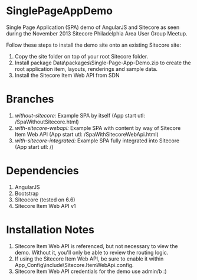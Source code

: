 SinglePageAppDemo
=================
Single Page Application (SPA) demo of AngularJS and Sitecore as seen during the November 2013 Sitecore Philadelphia Area User Group Meetup.

Follow these steps to install the demo site onto an existing Sitecore site:

1. Copy the site folder on top of your root Sitecore folder. 
2. Install package Data\packages\Single-Page-App-Demo.zip to create the root application item, layouts, renderings and sample data.
3. Install the Sitecore Item Web API from SDN

Branches
========
1. *without-sitecore:* Example SPA by itself (App start utl: /SpaWithoutSitecore.html)
2. *with-sitecore-webapi:* Example SPA with content by way of Sitecore Item Web API (App start utl: /SpaWithSitecoreWebApi.html)
3. *with-sitecore-integrated:* Example SPA fully integrated into Sitecore (App start utl: /)

Dependencies
============
1. AngularJS
2. Bootstrap
3. Siteocore (tested on 6.6)
4. Sitecore Item Web API v1

Installation Notes
==================
1. Sitecore Item Web API is referenced, but not necessary to view the demo. Without it, you'll only be able to review the routing logic.
2. If using the Sitecore Item Web API, be sure to enable it within App_Config\include\Sitecore.ItemWebApi.config.
3. Sitecore Item Web API credentials for the demo use admin/b :)
